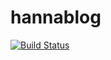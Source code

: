 # hannablog

[![Build Status](https://jenkins.oktibor.com/buildStatus/icon?job=hannablog.oktibor.com-deploy)](https://jenkins.oktibor.com/job/hannablog.oktibor.com-deploy/)
